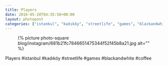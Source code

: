```yaml
---
title: Players
date: 2016-05-28T04:35:50+00:00
layout: photopost
categories: ["istanbul", "kadıköy", "streetlife", "games", "blackandwhite", "coffee", "photos", "instagram"]
---
```


<figure class="photo photo--square">
  {% picture photo-square blog/instagram/681b21fc7846651475344f52f45b8a21.jpg alt="" %}
</figure>

Players
#istanbul #kadıköy #streetlife #games #blackandwhite #coffee
